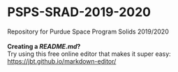 # PSPS-SRAD-2019-2020
Repository for Purdue Space Program Solids 2019/2020
<br /><br /> 
**Creating a *README.md*?** <br />
 Try using this free online editor that makes it super easy: 
<https://jbt.github.io/markdown-editor/>
